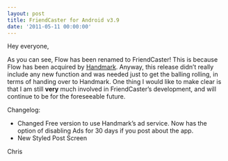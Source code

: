 ```yaml
---
layout: post
title: FriendCaster for Android v3.9
date: '2011-05-11 00:00:00'
---
```


Hey everyone,

As you can see, Flow has been renamed to FriendCaster! This is because Flow has been acquired by [Handmark][1]. Anyway, this release didn&#8217;t really include any new function and was needed just to get the balling rolling, in terms of handing over to Handmark. One thing I would like to make clear is that I am still **very** much involved in FriendCaster&#8217;s development, and will continue to be for the foreseeable future.

Changelog:

*   Changed Free version to use Handmark&#8217;s ad service. Now has the option of disabling Ads for 30 days if you post about the app.
*   New Styled Post Screen

Chris

&nbsp;

 [1]: http://www.handmark.com/company/about/